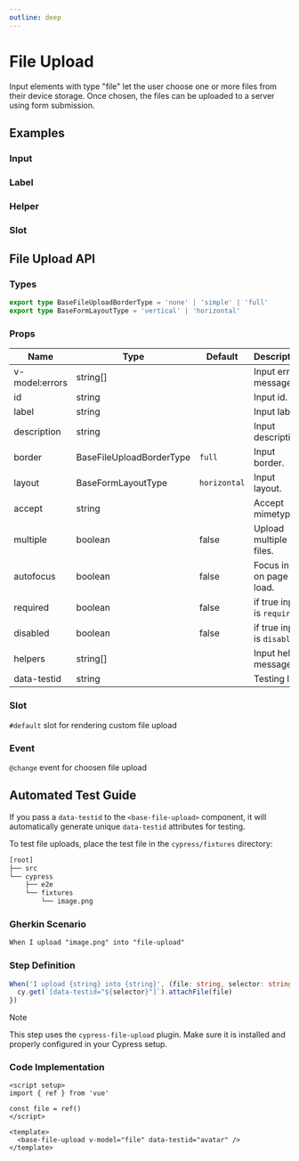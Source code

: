 ```yaml
---
outline: deep
---
```


<script setup lang="ts">
import FileUploadInput from './demo/file-upload/file-upload-input.vue'
import FileUploadLabel from './demo/file-upload/file-upload-label.vue'
import FileUploadHelper from './demo/file-upload/file-upload-helper.vue'
import FileUploadSlot from './demo/file-upload/file-upload-slot.vue'
</script>

# File Upload

Input elements with type "file" let the user choose one or more files from their device storage. Once chosen, the files can be uploaded to a server using form submission.

## Examples

### Input

<!--@include: ./demo/file-upload/file-upload-input.md-->

### Label

<!--@include: ./demo/file-upload/file-upload-label.md-->

### Helper

<!--@include: ./demo/file-upload/file-upload-helper.md-->

### Slot

<!--@include: ./demo/file-upload/file-upload-slot.md-->

## File Upload API

### Types

```ts
export type BaseFileUploadBorderType = 'none' | 'simple' | 'full'
export type BaseFormLayoutType = 'vertical' | 'horizontal'
```

### Props

| Name           | Type                     | Default    | Description                  |
| -------------- | ------------------------ | ---------- | ---------------------------- |
| v-model:errors | string[]                 |            | Input error message.         |
| id             | string                   |            | Input id.                    |
| label          | string                   |            | Input label.                 |
| description    | string                   |            | Input description.           |
| border         | BaseFileUploadBorderType | `full`     | Input border.                |
| layout         | BaseFormLayoutType       | `horizontal` | Input layout.                |
| accept         | string                   |            | Accept mimetype.             |
| multiple       | boolean                  | false      | Upload multiple files.       |
| autofocus      | boolean                  | false      | Focus input on page load.    |
| required       | boolean                  | false      | if true input is `required`. |
| disabled       | boolean                  | false      | if true input is `disabled`. |
| helpers        | string[]                 |            | Input helper message.        |
| data-testid    | string                   |            | Testing ID.                  |

### Slot

`#default` slot for rendering custom file upload

### Event

`@change` event for choosen file upload

## Automated Test Guide

If you pass a `data-testid` to the `<base-file-upload>` component, it will automatically generate unique `data-testid` attributes for testing.

To test file uploads, place the test file in the `cypress/fixtures` directory:

```bash
[root]
├── src
└── cypress
    ├── e2e
    └── fixtures
        └── image.png
```

### Gherkin Scenario

```txt
When I upload "image.png" into "file-upload"
```

### Step Definition

```ts
When('I upload {string} into {string}', (file: string, selector: string) => {
  cy.get(`[data-testid="${selector}"]`).attachFile(file)
})
```

> [!NOTE]
> This step uses the `cypress-file-upload` plugin. Make sure it is installed and properly configured in your Cypress setup.

### Code Implementation

```vue
<script setup>
import { ref } from 'vue'

const file = ref()
</script>

<template>
  <base-file-upload v-model="file" data-testid="avatar" />
</template>
```

